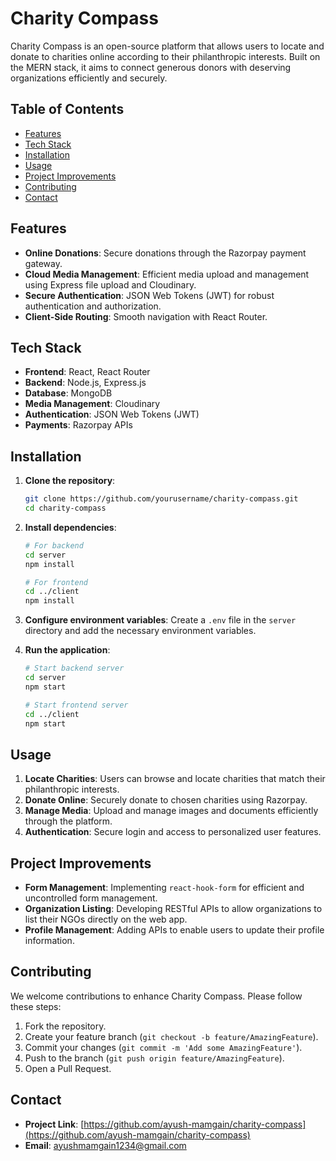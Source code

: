 # Charity Compass

Charity Compass is an open-source platform that allows users to locate and donate to charities online according to their philanthropic interests. Built on the MERN stack, it aims to connect generous donors with deserving organizations efficiently and securely.

## Table of Contents

- [Features](#features)
- [Tech Stack](#tech-stack)
- [Installation](#installation)
- [Usage](#usage)
- [Project Improvements](#project-improvements)
- [Contributing](#contributing)
- [Contact](#contact)

## Features

- **Online Donations**: Secure donations through the Razorpay payment gateway.
- **Cloud Media Management**: Efficient media upload and management using Express file upload and Cloudinary.
- **Secure Authentication**: JSON Web Tokens (JWT) for robust authentication and authorization.
- **Client-Side Routing**: Smooth navigation with React Router.

## Tech Stack

- **Frontend**: React, React Router
- **Backend**: Node.js, Express.js
- **Database**: MongoDB
- **Media Management**: Cloudinary
- **Authentication**: JSON Web Tokens (JWT)
- **Payments**: Razorpay APIs

## Installation

1. **Clone the repository**:
    ```sh
    git clone https://github.com/yourusername/charity-compass.git
    cd charity-compass
    ```

2. **Install dependencies**:
    ```sh
    # For backend
    cd server
    npm install

    # For frontend
    cd ../client
    npm install
    ```

3. **Configure environment variables**:
   Create a `.env` file in the `server` directory and add the necessary environment variables.

4. **Run the application**:
    ```sh
    # Start backend server
    cd server
    npm start

    # Start frontend server
    cd ../client
    npm start
    ```

## Usage

1. **Locate Charities**: Users can browse and locate charities that match their philanthropic interests.
2. **Donate Online**: Securely donate to chosen charities using Razorpay.
3. **Manage Media**: Upload and manage images and documents efficiently through the platform.
4. **Authentication**: Secure login and access to personalized user features.

## Project Improvements

- **Form Management**: Implementing `react-hook-form` for efficient and uncontrolled form management.
- **Organization Listing**: Developing RESTful APIs to allow organizations to list their NGOs directly on the web app.
- **Profile Management**: Adding APIs to enable users to update their profile information.

## Contributing

We welcome contributions to enhance Charity Compass. Please follow these steps:

1. Fork the repository.
2. Create your feature branch (`git checkout -b feature/AmazingFeature`).
3. Commit your changes (`git commit -m 'Add some AmazingFeature'`).
4. Push to the branch (`git push origin feature/AmazingFeature`).
5. Open a Pull Request.

## Contact

- **Project Link**: [https://github.com/ayush-mamgain/charity-compass](https://github.com/ayush-mamgain/charity-compass)
- **Email**: ayushmamgain1234@gmail.com

